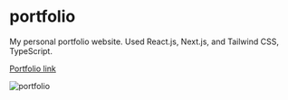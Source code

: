 # portfolio
My personal portfolio website. Used React.js, Next.js, and Tailwind CSS, TypeScript.

[Portfolio link](https://www.refikbakalim.com/)

![portfolio](https://github.com/refikbakalim/portfolio/assets/80488910/6ad08372-11cc-47e6-b3af-91b96d98fbde)
